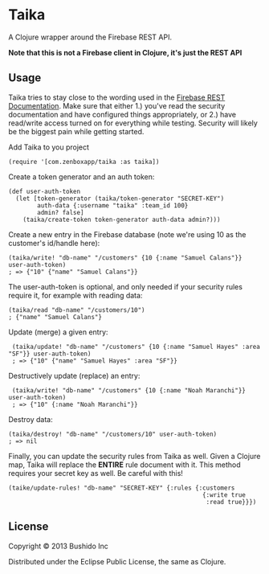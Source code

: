 # Taika

A Clojure wrapper around the Firebase REST API.

**Note that this is not a Firebase client in Clojure, it's just the REST API**

## Usage

Taika tries to stay close to the wording used in the [Firebase REST Documentation](https://www.firebase.com/docs/rest-api.html). Make sure that either 1.) you've read the security documentation and have configured things appropriately, or 2.) have read/write access turned on for everything while testing. Security will likely be the biggest pain while getting started.

Add Taika to you project

    (require '[com.zenboxapp/taika :as taika])

Create a token generator and an auth token:

    (def user-auth-token
      (let [token-generator (taika/token-generator "SECRET-KEY")
            auth-data {:username "taika" :team_id 100}
            admin? false]
        (taika/create-token token-generator auth-data admin?)))

Create a new entry in the Firebase database (note we're using 10 as the customer's id/handle here):

    (taika/write! "db-name" "/customers" {10 {:name "Samuel Calans"}} user-auth-token)
    ; => {"10" {"name" "Samuel Calans"}}

The user-auth-token is optional, and only needed if your security rules require it, for example with reading data:

    (taika/read "db-name" "/customers/10")
    ; {"name" "Samuel Calans"}
 
 Update (merge) a given entry:
 
     (taika/update! "db-name" "/customers" {10 {:name "Samuel Hayes" :area "SF"}} user-auth-token)
     ; => {"10" {"name" "Samuel Hayes" :area "SF"}} 
     
 Destructively update (replace) an entry:
 
     (taika/write! "db-name" "/customers" {10 {:name "Noah Maranchi"}} user-auth-token)
     ; => {"10" {:name "Noah Maranchi"}}
 
Destroy data:

    (taika/destroy! "db-name" "/customers/10" user-auth-token)
    ; => nil

Finally, you can update the security rules from Taika as well. Given a Clojure map, Taika will replace the **ENTIRE** rule document with it. This method requires your secret key as well. Be careful with this!

    (taike/update-rules! "db-name" "SECRET-KEY" {:rules {:customers
                                                          {:write true
                                                           :read true}}})

## License

Copyright © 2013 Bushido Inc

Distributed under the Eclipse Public License, the same as Clojure.
